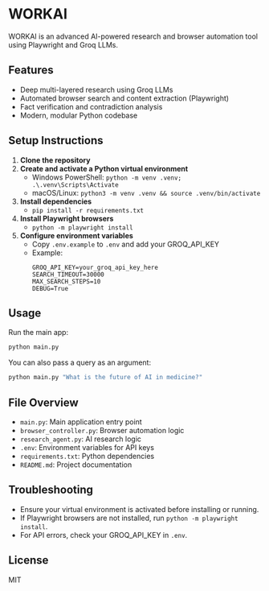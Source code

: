 # WORKAI

WORKAI is an advanced AI-powered research and browser automation tool using Playwright and Groq LLMs.

## Features
- Deep multi-layered research using Groq LLMs
- Automated browser search and content extraction (Playwright)
- Fact verification and contradiction analysis
- Modern, modular Python codebase

## Setup Instructions
1. **Clone the repository**
2. **Create and activate a Python virtual environment**
	- Windows PowerShell: `python -m venv .venv; .\.venv\Scripts\Activate`
	- macOS/Linux: `python3 -m venv .venv && source .venv/bin/activate`
3. **Install dependencies**
	- `pip install -r requirements.txt`
4. **Install Playwright browsers**
	- `python -m playwright install`
5. **Configure environment variables**
	- Copy `.env.example` to `.env` and add your GROQ_API_KEY
	- Example:
	  ```env
	  GROQ_API_KEY=your_groq_api_key_here
	  SEARCH_TIMEOUT=30000
	  MAX_SEARCH_STEPS=10
	  DEBUG=True
	  ```

## Usage
Run the main app:
```bash
python main.py
```
You can also pass a query as an argument:
```bash
python main.py "What is the future of AI in medicine?"
```

## File Overview
- `main.py`: Main application entry point
- `browser_controller.py`: Browser automation logic
- `research_agent.py`: AI research logic
- `.env`: Environment variables for API keys
- `requirements.txt`: Python dependencies
- `README.md`: Project documentation

## Troubleshooting
- Ensure your virtual environment is activated before installing or running.
- If Playwright browsers are not installed, run `python -m playwright install`.
- For API errors, check your GROQ_API_KEY in `.env`.

## License
MIT
